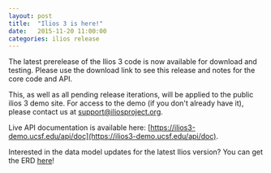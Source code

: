 ```yaml
---
layout: post
title:  "Ilios 3 is here!"
date:   2015-11-20 11:00:00
categories: ilios release
---
```

The latest prerelease of the Ilios 3 code is now available for download and testing. Please use the download link to see this release and notes for the core code and API. 

This, as well as all pending release iterations, will be applied to the public ilios 3 demo site. For access to the demo (if you don't already have it), please contact us at [support@iliosproject.org](mailto:support@iliosproject.org).

Live API documentation is available here: [https://ilios3-demo.ucsf.edu/api/doc](https://ilios3-demo.ucsf.edu/api/doc).

Interested in the data model updates for the latest Ilios version? You can get the ERD [here](https://github.com/ilios/ilios/wiki/Database-ERD)!
